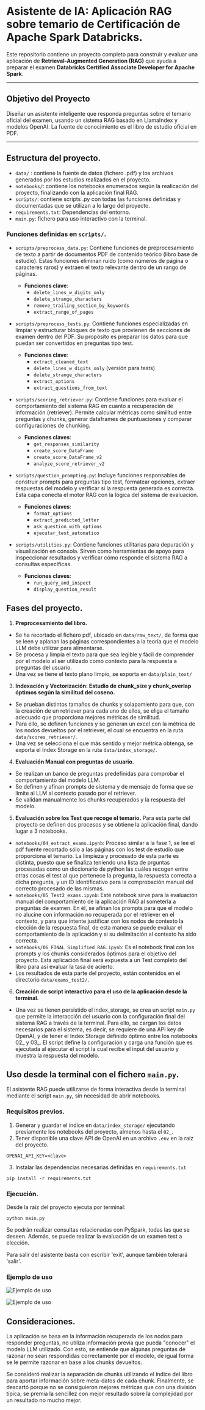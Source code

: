 # Asistente de IA: Aplicación RAG sobre temario de Certificación de Apache Spark Databricks.

Este repositorio contiene un proyecto completo para construir y evaluar una aplicación de **Retrieval-Augmented Generation (RAG)** que ayuda a preparar el examen **Databricks Certified Associate Developer for Apache Spark**.

---
## Objetivo del Proyecto

Diseñar un asistente inteligente que responda preguntas sobre el temario oficial del examen, usando un sistema RAG basado en LlamaIndex y modelos OpenAI. La fuente de conocimiento es el libro de estudio oficial en PDF.

---

## Estructura del proyecto. 

+ `data/` : contiene la fuente de datos (fichero .pdf) y los archivos generados por los estudios realizados en el proyecto.
+ `notebooks/`: contiene los notebooks enumerados según la realicación del proyecto, finalizando con la aplicación final RAG.
+ `scripts/`: contiene scripts .py con todas las funciones definidas y documentadas que se utilizan a lo largo del proyecto.
+ `requirements.txt`: Dependencias del entorno.
+ `main.py`: fichero para uso interactivo con la terminal. 

### Funciones definidas en `scripts/`.

+   `scripts/preprocess_data.py`: Contiene funciones de preprocesamiento de texto a partir de documentos PDF de contenido teórico (libro base de estudio). Estas funciones eliminan ruido (como números de página o caracteres raros) y extraen el texto relevante dentro de un rango de páginas.
    +   **Funciones clave**:
        +   `delete_lines_w_digits_only`
        +   `delete_strange_characters`
        +   `remove_trailing_section_by_keywords`
        +   `extract_range_of_pages`

+   `scripts/preprocess_tests.py`: Contiene funciones especializadas en limpiar y estructurar bloques de texto que provienen de secciones de examen dentro del PDF. Su propósito es preparar los datos para que puedan ser convertidos en preguntas tipo test.
    +   **Funciones clave**:
        +  `extract_cleaned_text`
        +  `delete_lines_w_digits_only` (versión para tests)
        +  `delete_strange_characters`
        +  `extract_options`
        +  `extract_questions_from_text`

+   `scripts/scoring_retriever.py`: Contiene funciones para evaluar el comportamiento del sistema RAG en cuanto a recuperación de información (retriever). Permite calcular métricas como similitud entre preguntas y chunks, generar dataframes de puntuaciones y comparar configuraciones de chunking.
    +   **Funciones claves**:
        +   `get_responses_similarity`
        +   `create_score_DataFrame`
        +   `create_score_DataFrame_v2`
        +   `analyze_score_retriever_v2`

+   `scripts/question_prompting.py`: Incluye funciones responsables de construir prompts para preguntas tipo test, formatear opciones, extraer respuestas del modelo y verificar si la respuesta generada es correcta. Esta capa conecta el motor RAG con la lógica del sistema de evaluación.
    +   **Funciones claves**:
        +   `format_options`
        +   `extract_predicted_letter`
        +   `ask_question_with_options`
        +   `ejecutar_test_automatico`

+   `scripts/utilities.py`: Contiene funciones utilitarias para depuración y visualización en consola. Sirven como herramientas de apoyo para inspeccionar resultados y verificar cómo responde el sistema RAG a consultas específicas.
    +   **Funciones claves**:
        +   `run_query_and_inspect`
        +   `display_question_result`

## Fases del proyecto. 

1. **Preprocesamiento del libro.**

+   Se ha recortado el fichero pdf, ubicado en `data/raw_text/`, de forma que se leen y aplanan las páginas correspondientes a la teoría que el modelo LLM debe utilizar para alimentarse.
+   Se procesa y limpia el texto para que sea legible y fácil de comprender por el modelo al ser utilizado como contexto para la respuesta a preguntas del usuario.
+   Una vez se tiene el texto plano limpio, se exporta en `data/plain_text/`

3. **Indexación y Vectorización: Estudio de chunk_size y chunk_overlap óptimos según la similitud del coseno.**

+   Se prueban distintos tamaños de chunks y solapamiento para que, con la creación de un retriever para cada uno de ellos, se eliga el tamaño adecuado que proporciona mejores métricas de similitud. 
+   Para ello, se definen funciones y se generan un excel con la métrica de los nodos devueltos por el retriever, el cual se encuentra en la ruta `data/scores_retriever/`. 
+   Una vez se selecciona el que más sentido y mejor métrica obtenga, se exporta el Index Storage en la ruta `data/index_storage/`.

4. **Evaluación Manual con preguntas de usuario.**

+   Se realizan un banco de preguntas predefinidas para comprobar el comportamiento del modelo LLM.
+   Se definen y afinan prompts de sistema y de mensaje de forma que se limite al LLM al contexto pasado por el retriever.
+   Se validan manualmente los chunks recuperados y la respuesta del modelo. 

5. **Evaluación sobre los Test que recoge el temario.** Para esta parte del proyecto se definen dos procesos y se obtiene la aplicación final, dando lugar a 3 notebooks.

+   `notebooks/04_extract_exams.ipynb`: Proceso similar a la fase 1, se lee el pdf fuente recortado sólo a las páginas con los test de estudio que proporciona el temario. La limpieza y procesado de esta parte es distinta, puesto que se finaliza teniendo una lista de prguntas procesadas como un diccionario de python las cuáles recogen entre otras cosas el test al que pertenece la pregunta, la respuesta correcta a dicha pregunta, y un ID identificativo para la comprobación manual del correcto procesado de las mismas.
+   `notebooks/05_Test2_exams.ipynb`: Este notebook sirve para la evaluación manual del comportamiento de la aplicación RAG al someterla a preguntas de examen. En él, se afinan los prompts para que el modelo no alucine con información no recuperada por el retriever en el contexto, y para que intente justificar con los nodos de contexto la elección de la respuesta final, de esta manera se puede evaluar el comportamiento de la aplicación y si su delimitación al contexto ha sido correcta.
+   `notebooks/06_FINAL_Simplified_RAG.ipynb`: Es el notebook final con los prompts y los chunks considerados óptimos para el objetivo del proyecto. Esta aplicación final será expuesta a un Test completo del libro para así evaluar la tasa de acierto.
+   Los resultados de esta parte del proyecto, están contenidos en el directorio `data/exams_test2/`. 

6. **Creación de script interactivo para el uso de la aplicación desde la terminal.**

+   Una vez se tienen persistido el index_storage, se crea un script `main.py` que permite la interacción del usuario con la configuración final del sistema RAG a través de la terminal. Para ello, se cargan los datos necesarios para el sistema, es decir, se requiere de una API key de OpenAI, y de tener el Index Storage definido óptimo entre los notebooks 02_ y 03_. El script define la configuración y carga una función que es ejecutada al ejecutar el script la cual recibe el input del usuario y muestra la respuesta del modelo. 

## Uso desde la terminal con el fichero `main.py`. 

El asistente RAG puede utilizarse de forma interactiva desde la terminal mediante el script `main.py`, sin necesidad de abrir notebooks. 

### Requisitos previos. 

1. Generar y guardar el índice en `data/index_storage/` ejecutando previamente los notebooks del proyecto, almenos hasta el `02_`. 
2. Tener disponible una clave API de OpenAI en un archivo `.env` en la raíz del proyecto. 

``` 
OPENAI_API_KEY=<clave>
```

3. Instalar las dependencias necesarias definidas en `requirements.txt`

``` {cmd}
pip install -r requirements.txt
```

### Ejecución. 

Desde la raíz del proyecto ejecuta por terminal: 

```
python main.py
```

Se podrán realizar consultas relacionadas con PySpark, todas las que se deseen. Además, se puede realizar la evaluación de un examen test a elección. 

Para salir del asistente basta con escribir 'exit', aunque también tolerará 'salir'. 

### Ejemplo de uso

![Ejemplo de uso](imgs/chat_in_terminal.png)

![Ejemplo de uso](imgs/chat_in_terminal_2.png)

## Consideraciones. 

La aplicación se basa en la información recuperada de los nodos para responder preguntas, no utiliza información previa que pueda "conocer" el modelo LLM utilizado. Con esto, se entiende que algunas preguntas de razonar no sean respondidas correctamente por el modelo, de igual forma se le permite razonar en base a los chunks devueltos. 

Se consideró realizar la separación de chunks utilizando el índice del libro para aportar información sobre meta-datos de cada chunk. Finalmente, se descartó porque no se consiguieron mejores métricas que con una división típica, se premia la sencillez con mejor resultado sobre la complejidad por un resultado no mucho mejor.
